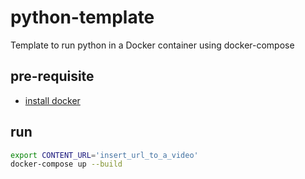 # python-template
Template to run python in a Docker container using docker-compose

## pre-requisite

- [install docker](https://www.docker.com/get-started/)

## run



```sh
export CONTENT_URL='insert_url_to_a_video'
docker-compose up --build
```
